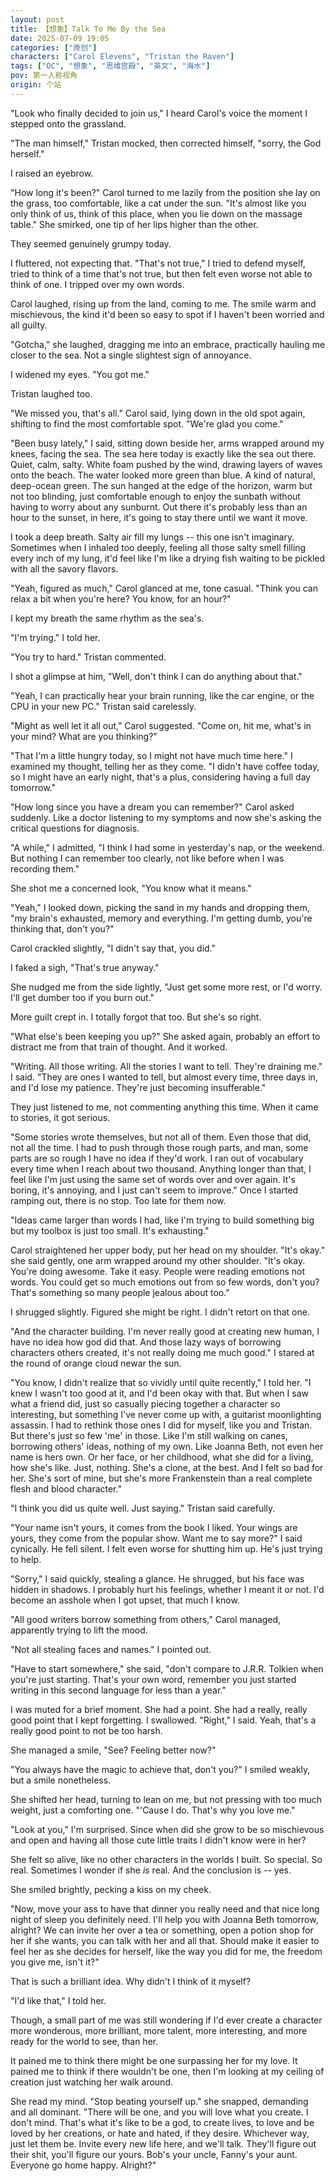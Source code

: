```yaml
---
layout: post
title: 【想象】Talk To Me By the Sea
date: 2025-07-09 19:05
categories: ["原创"]
characters: ["Carol Elevens", "Tristan the Raven"]
tags: ["OC", "想象", "思维宫殿", "英文", "海水"]
pov: 第一人称视角
origin: 个站
---
```


"Look who finally decided to join us," I heard Carol's voice the moment I stepped onto the grassland.

"The man himself," Tristan mocked, then corrected himself, "sorry, the God herself."

I raised an eyebrow.

"How long it's been?" Carol turned to me lazily from the position she lay on the grass, too comfortable, like a cat under the sun. "It's almost like you only think of us, think of this place, when you lie down on the massage table." She smirked, one tip of her lips higher than the other.

They seemed genuinely grumpy today.

I fluttered, not expecting that. "That's not true," I tried to defend myself, tried to think of a time that's not true, but then felt even worse not able to think of one. I tripped over my own words.

Carol laughed, rising up from the land, coming to me. The smile warm and mischievous, the kind it'd been so easy to spot if I haven't been worried and all guilty.

"Gotcha," she laughed, dragging me into an embrace, practically hauling me closer to the sea. Not a single slightest sign of annoyance.

I widened my eyes. "You got me."

Tristan laughed too.

"We missed you, that's all." Carol said, lying down in the old spot again, shifting to find the most comfortable spot. "We're glad you come."

"Been busy lately," I said, sitting down beside her, arms wrapped around my knees, facing the sea. The sea here today is exactly like the sea out there. Quiet, calm, salty. White foam pushed by the wind, drawing layers of waves onto the beach. The water looked more green than blue. A kind of natural, deep-ocean green. The sun hanged at the edge of the horizon, warm but not too blinding, just comfortable enough to enjoy the sunbath without having to worry about any sunburnt. Out there it's probably less than an hour to the sunset, in here, it's going to stay there until we want it move.

I took a deep breath. Salty air fill my lungs -- this one isn't imaginary. Sometimes when I inhaled too deeply, feeling all those salty smell filling every inch of my lung, it'd feel like I'm like a drying fish waiting to be pickled with all the savory flavors.

"Yeah, figured as much," Carol glanced at me, tone casual. "Think you can relax a bit when you're here? You know, for an hour?"

I kept my breath the same rhythm as the sea's.

"I'm trying." I told her.

"You try to hard." Tristan commented.

I shot a glimpse at him, "Well, don't think I can do anything about that."

"Yeah, I can practically hear your brain running, like the car engine, or the CPU in your new PC." Tristan said carelessly.

"Might as well let it all out," Carol suggested. "Come on, hit me, what's in your mind? What are you thinking?"

"That I'm a little hungry today, so I might not have much time here." I examined my thought, telling her as they come. "I didn't have coffee today, so I might have an early night, that's a plus, considering having a full day tomorrow."

"How long since you have a dream you can remember?" Carol asked suddenly. Like a doctor listening to my symptoms and now she's asking the critical questions for diagnosis.

"A while," I admitted, "I think I had some in yesterday's nap, or the weekend. But nothing I can remember too clearly, not like before when I was recording them."

She shot me a concerned look, "You know what it means."

"Yeah," I looked down, picking the sand in my hands and dropping them, "my brain's exhausted, memory and everything. I'm getting dumb, you're thinking that, don't you?"

Carol crackled slightly, "I didn't say that, you did."

I faked a sigh, "That's true anyway."

She nudged me from the side lightly, "Just get some more rest, or I'd worry. I'll get dumber too if you burn out."

More guilt crept in. I totally forgot that too. But she's so right.

"What else's been keeping you up?" She asked again, probably an effort to distract me from that train of thought. And it worked.

"Writing. All those writing. All the stories I want to tell. They're draining me." I said. "They are ones I wanted to tell, but almost every time, three days in, and I'd lose my patience. They're just becoming insufferable."

They just listened to me, not commenting anything this time. When it came to stories, it got serious.

"Some stories wrote themselves, but not all of them. Even those that did, not all the time. I had to push through those rough parts, and man, some parts are so rough I have no idea if they'd work. I ran out of vocabulary every time when I reach about two thousand. Anything longer than that, I feel like I'm just using the same set of words over and over again. It's boring, it's annoying, and I just can't seem to improve." Once I started ramping out, there is no stop. Too late for them now.

"Ideas came larger than words I had, like I'm trying to build something big but my toolbox is just too small. It's exhausting."

Carol straightened her upper body, put her head on my shoulder. "It's okay." she said gently, one arm wrapped around my other shoulder. "It's okay. You're doing awesome. Take it easy. People were reading emotions not words. You could get so much emotions out from so few words, don't you? That's something so many people jealous about too."

I shrugged slightly. Figured she might be right. I didn't retort on that one.

"And the character building. I'm never really good at creating new human, I have no idea how god did that. And those lazy ways of borrowing characters others created, it's not really doing me much good." I stared at the round of orange cloud newar the sun.

"You know, I didn't realize that so vividly until quite recently," I told her. "I knew I wasn't too good at it, and I'd been okay with that. But when I saw what a friend did, just so casually piecing together a character so interesting, but something I've never come up with, a guitarist moonlighting assassin. I had to rethink those ones I did for myself, like you and Tristan. But there's just so few 'me' in those. Like I'm still walking on canes, borrowing others' ideas, nothing of my own. Like Joanna Beth, not even her name is hers own. Or her face, or her childhood, what she did for a living, how she's like. Just, nothing. She's a clone, at the best. And I felt so bad for her. She's sort of mine, but she's more Frankenstein than a real complete flesh and blood character."

"I think you did us quite well. Just saying." Tristan said carefully.

"Your name isn't yours, it comes from the book I liked. Your wings are yours, they come from the popular show. Want me to say more?" I said cynically. He fell silent. I felt even worse for shutting him up. He's just trying to help.

"Sorry," I said quickly, stealing a glance. He shrugged, but his face was hidden in shadows. I probably hurt his feelings, whether I meant it or not. I'd become an asshole when I got upset, that much I know.

"All good writers borrow something from others," Carol managed, apparently trying to lift the mood.

"Not all stealing faces and names." I pointed out.

"Have to start somewhere," she said, "don't compare to J.R.R. Tolkien when you're just starting. That's your own word, remember you just started writing in this second language for less than a year."

I was muted for a brief moment. She had a point. She had a really, really good point that I kept forgetting. I swallowed. "Right," I said. Yeah, that's a really good point to not be too harsh.

She managed a smile, "See? Feeling better now?"

"You always have the magic to achieve that, don't you?" I smiled weakly, but a smile nonetheless.

She shifted her head, turning to lean on me, but not pressing with too much weight, just a comforting one. "'Cause I do. That's why you love me."

"Look at you," I'm surprised. Since when did she grow to be so mischievous and open and having all those cute little traits I didn't know were in her?

She felt so alive, like no other characters in the worlds I built. So special. So real. Sometimes I wonder if she *is* real. And the conclusion is -- yes.

She smiled brightly, pecking a kiss on my cheek.

"Now, move your ass to have that dinner you really need and that nice long night of sleep you definitely need. I'll help you with Joanna Beth tomorrow, alright? We can invite her over a tea or something, open a potion shop for her if she wants, you can talk with her and all that. Should make it easier to feel her as she decides for herself, like the way you did for me, the freedom you give me, isn't it?"

That is such a brilliant idea. Why didn't I think of it myself?

"I'd like that," I told her.

Though, a small part of me was still wondering if I'd ever create a character more wonderous, more brilliant, more talent, more interesting, and more ready for the world to see, than her.

It pained me to think there might be one surpassing her for my love. It pained me to think if there wouldn't be one, then I'm looking at my ceiling of creation just watching her walk around.

She read my mind. "Stop beating yourself up." she snapped, demanding and all dominant. "There will be one, and you will love what you create. I don't mind. That's what it's like to be a god, to create lives, to love and be loved by her creations, or hate and hated, if they desire. Whichever way, just let them be. Invite every new life here, and we'll talk. They'll figure out their shit, you'll figure our yours. Bob's your uncle, Fanny's your aunt. Everyone go home happy. Alright?"

